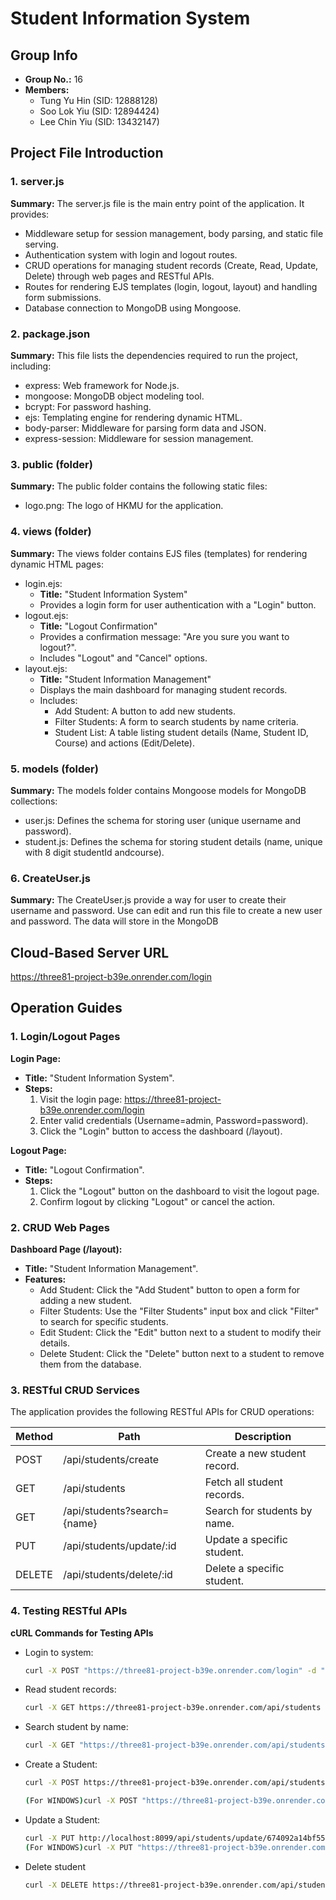 # Student Information System

## Group Info
- **Group No.:** 16
- **Members:**
  - Tung Yu Hin (SID: 12888128)
  - Soo Lok Yiu (SID: 12894424)
  - Lee Chin Yiu (SID: 13432147)
  

## Project File Introduction
### 1. server.js
**Summary:**
The server.js file is the main entry point of the application. It provides:
- Middleware setup for session management, body parsing, and static file serving.
- Authentication system with login and logout routes.
- CRUD operations for managing student records (Create, Read, Update, Delete) through web pages and RESTful APIs.
- Routes for rendering EJS templates (login, logout, layout) and handling form submissions.
- Database connection to MongoDB using Mongoose.

### 2. package.json
**Summary:**
This file lists the dependencies required to run the project, including:
- express: Web framework for Node.js.
- mongoose: MongoDB object modeling tool.
- bcrypt: For password hashing.
- ejs: Templating engine for rendering dynamic HTML.
- body-parser: Middleware for parsing form data and JSON.
- express-session: Middleware for session management.

### 3. public (folder)
**Summary:**
The public folder contains the following static files:
- logo.png: The logo of HKMU for the application.

### 4. views (folder)
**Summary:**
The views folder contains EJS files (templates) for rendering dynamic HTML pages:
- login.ejs:
  - **Title:** "Student Information System"
  - Provides a login form for user authentication with a "Login" button.
- logout.ejs:
  - **Title:** "Logout Confirmation"
  - Provides a confirmation message: "Are you sure you want to logout?".
  - Includes "Logout" and "Cancel" options.
- layout.ejs:
  - **Title:** "Student Information Management"
  - Displays the main dashboard for managing student records.
  - Includes:
    - Add Student: A button to add new students.
    - Filter Students: A form to search students by name criteria.
    - Student List: A table listing student details (Name, Student ID, Course) and actions (Edit/Delete).

### 5. models (folder)
**Summary:**
The models folder contains Mongoose models for MongoDB collections:
- user.js: Defines the schema for storing user (unique username and password).
- student.js: Defines the schema for storing student details (name, unique with 8 digit studentId andcourse).
### 6. CreateUser.js
**Summary:**
The CreateUser.js provide a way for user to create their username and password. Use can edit and run this file to create a new user and password. The data will store in the MongoDB

## Cloud-Based Server URL
https://three81-project-b39e.onrender.com/login

## Operation Guides
### 1. Login/Logout Pages
**Login Page:**
- **Title:** "Student Information System".
- **Steps:**
  1. Visit the login page: https://three81-project-b39e.onrender.com/login
  2. Enter valid credentials (Username=admin, Password=password).
  3. Click the "Login" button to access the dashboard (/layout).

**Logout Page:**
- **Title:** "Logout Confirmation".
- **Steps:**
  1. Click the "Logout" button on the dashboard to visit the logout page.
  2. Confirm logout by clicking "Logout" or cancel the action.

### 2. CRUD Web Pages
**Dashboard Page (/layout):**
- **Title:** "Student Information Management".
- **Features:**
  - Add Student: Click the "Add Student" button to open a form for adding a new student.
  - Filter Students: Use the "Filter Students" input box and click "Filter" to search for specific students.
  - Edit Student: Click the "Edit" button next to a student to modify their details.
  - Delete Student: Click the "Delete" button next to a student to remove them from the database.

### 3. RESTful CRUD Services
The application provides the following RESTful APIs for CRUD operations:

| Method | Path                              | Description                             |
|--------|-----------------------------------|-----------------------------------------|
| POST   | /api/students/create              | Create a new student record.           |
| GET    | /api/students                     | Fetch all student records.             |
| GET    | /api/students?search={name}      | Search for students by name.           |
| PUT    | /api/students/update/:id          | Update a specific student.             |
| DELETE | /api/students/delete/:id          | Delete a specific student.             |

### 4. Testing RESTful APIs
**cURL Commands for Testing APIs**
- Login to system:
  ```bash
  curl -X POST "https://three81-project-b39e.onrender.com/login" -d "username=admin&password=password" -c cookies.txt
- Read student records:
  ```bash
  curl -X GET https://three81-project-b39e.onrender.com/api/students -b cookies.txt
- Search student by name:
  ```bash
  curl -X GET "https://three81-project-b39e.onrender.com/api/students?search=Smith" -b cookies.txt
- Create a Student:
  ```bash
  curl -X POST https://three81-project-b39e.onrender.com/api/students/create -H "Content-Type: application/json" -d '{"name": "Smith", "studentId": "12345668", "course": "Science"}' -b cookies.txt
  
  (For WINDOWS)curl -X POST "https://three81-project-b39e.onrender.com/api/students/create" -H "Content-Type: application/json" -d "{\"name\": \"Smith\", \"studentId\": \"12345668\", \"course\": \"Science\"}" -b cookies.txt
- Update a Student:
  ```bash
  curl -X PUT http://localhost:8099/api/students/update/674092a14bf554df734704a1 -H "Content-Type: application/json" -d '{"name": "Mary", "studentId": "12345568"}' -b cookies.txt
  (For WINDOWS)curl -X PUT "https://three81-project-b39e.onrender.com/api/students/update/674092a14bf554df734704a1" -H "Content-Type: application/json" -d "{\"name\": \"Mary\", \"studentId\": \"12345568\"}" -b cookies.txt
  

- Delete student
  ```bash
  curl -X DELETE https://three81-project-b39e.onrender.com/api/students/delete/674092a14bf554df734704a1 -b cookies.txt
